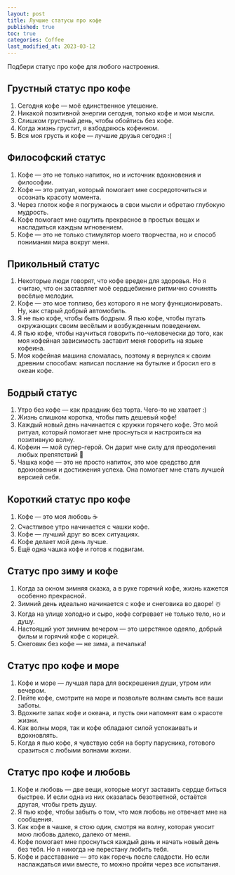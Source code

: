 ```yaml
---
layout: post
title: Лучшие статусы про кофе
published: true
toc: true
categories: Coffee
last_modified_at: 2023-03-12
---
```


Подбери статус про кофе для любого настроения.

## Грустный статус про кофе

1. Сегодня кофе — моё единственное утешение.
2. Никакой позитивной энергии сегодня, только кофе и мои мысли.
3. Слишком грустный день, чтобы обойтись без кофе.
4. Когда жизнь грустит, я взбодряюсь кофеином.
5. Вся моя грусть и кофе — лучшие друзья сегодня :(

## Философский статус

1. Кофе — это не только напиток, но и источник вдохновения и философии.
2. Кофе — это ритуал, который помогает мне сосредоточиться и осознать красоту момента.
3. Через глоток кофе я погружаюсь в свои мысли и обретаю глубокую мудрость.
4. Кофе помогает мне ощутить прекрасное в простых вещах и насладиться каждым мгновением.
5. Кофе — это не только стимулятор моего творчества, но и способ понимания мира вокруг меня.

## Прикольный статус

1. Некоторые люди говорят, что кофе вреден для здоровья. Но я считаю, что он заставляет моё сердцебиение ритмично сочинять весёлые мелодии.
2. Кофе — это мое топливо, без которого я не могу функционировать. Ну, как старый добрый автомобиль.
3. Я не пью кофе, чтобы быть бодрым. Я пью кофе, чтобы пугать окружающих своим весёлым и возбужденным поведением.
4. Я пью кофе, чтобы научиться говорить по-человечески до того, как моя кофейная зависимость заставит меня говорить на языке кофеина.
5. Моя кофейная машина сломалась, поэтому я вернулся к своим древним способам: написал послание на бутылке и бросил его в океан кофе.

## Бодрый статус

1. Утро без кофе — как праздник без торта. Чего-то не хватает :)
2. Жизнь слишком коротка, чтобы пить дешевый кофе!
3. Каждый новый день начинается с кружки горячего кофе. Это мой ритуал, который помогает мне проснуться и настроиться на позитивную волну.
4. Кофеин — мой супер-герой. Он дарит мне силу для преодоления любых препятствий 💪
5. Чашка кофе — это не просто напиток, это мое средство для вдохновения и достижения успеха. Она помогает мне стать лучшей версией себя.

## Короткий статус про кофе

1. Кофе — это моя любовь ☕️
2. Счастливое утро начинается с чашки кофе.
3. Кофе — лучший друг во всех ситуациях.
4. Кофе делает мой день лучше.
5. Ещё одна чашка кофе и готов к подвигам.

## Статус про зиму и кофе

1. Когда за окном зимняя сказка, а в руке горячий кофе, жизнь кажется особенно прекрасной.
2. Зимний день идеально начинается с кофе и снеговика во дворе! ☃️
3. Когда на улице холодно и сыро, кофе согревает не только тело, но и душу.
4. Настоящий уют зимним вечером — это шерстяное одеяло, добрый фильм и горячий кофе с корицей.
5. Снеговик без кофе — не зима, а печалька!


## Статус про кофе и море

1. Кофе и море — лучшая пара для воскрешения души, утром или вечером.
2. Пейте кофе, смотрите на море и позвольте волнам смыть все ваши заботы.
3. Вдохните запах кофе и океана, и пусть они напомнят вам о красоте жизни.
4. Как волны моря, так и кофе обладают силой успокаивать и вдохновлять.
5. Когда я пью кофе, я чувствую себя на борту парусника, готового сразиться с любыми волнами жизни.

## Статус про кофе и любовь

1. Кофе и любовь — две вещи, которые могут заставить сердце биться быстрее. И если одна из них оказалась безответной, остаётся другая, чтобы греть душу.
2. Я пью кофе, чтобы забыть о том, что моя любовь не отвечает мне на сообщения.
3. Как кофе в чашке, я стою один, смотря на волну, которая уносит мою любовь далеко, далеко от меня.
4. Кофе помогает мне проснуться каждый день и начать новый день без тебя. Но я никогда не перестану любить тебя.
5. Кофе и расставание — это как горечь после сладости. Но если наслаждаться ими вместе, то можно пройти через все испытания.